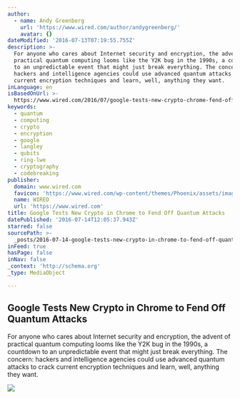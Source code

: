 ```yaml
---
author:
  - name: Andy Greenberg
    url: 'https://www.wired.com/author/andygreenberg/'
    avatar: {}
dateModified: '2016-07-13T07:19:55.755Z'
description: >-
  For anyone who cares about Internet security and encryption, the advent of
  practical quantum computing looms like the Y2K bug in the 1990s, a countdown
  to an unpredictable event that might just break everything. The concern:
  hackers and intelligence agencies could use advanced quantum attacks to crack
  current encryption techniques and learn, well, anything they want.
inLanguage: en
isBasedOnUrl: >-
  https://www.wired.com/2016/07/google-tests-new-crypto-chrome-fend-off-quantum-attacks/
keywords:
  - quantum
  - computing
  - crypto
  - encryption
  - google
  - langley
  - qubits
  - ring-lwe
  - cryptography
  - codebreaking
publisher:
  domain: www.wired.com
  favicon: 'https://www.wired.com/wp-content/themes/Phoenix/assets/images/favicon.ico'
  name: WIRED
  url: 'https://www.wired.com'
title: Google Tests New Crypto in Chrome to Fend Off Quantum Attacks
datePublished: '2016-07-14T12:05:37.943Z'
starred: false
sourcePath: >-
  _posts/2016-07-14-google-tests-new-crypto-in-chrome-to-fend-off-quantum-attack.md
inFeed: true
hasPage: false
inNav: false
_context: 'http://schema.org'
_type: MediaObject

---
```

<article style=""><h1>Google Tests New Crypto in Chrome to Fend Off Quantum Attacks</h1><p>For anyone who cares about Internet security and encryption, the advent of practical quantum computing looms like the Y2K bug in the 1990s, a countdown to an unpredictable event that might just break everything. The concern: hackers and intelligence agencies could use advanced quantum attacks to crack current encryption techniques and learn, well, anything they want.</p><img src="https://www.wired.com/wp-content/uploads/2016/07/GettyImages-151815348-1200x630.jpg" /></article>